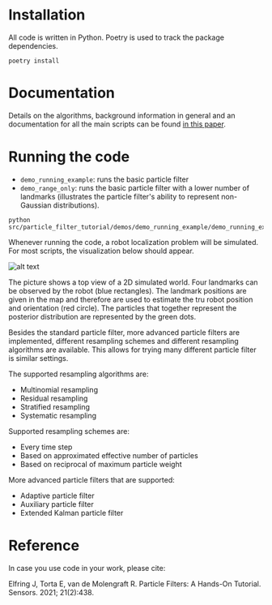 # Installation
All code is written in Python. Poetry is used to track the package dependencies.

```commandline
poetry install
```





# Documentation

Details on the algorithms, background information in general and an documentation for all the main scripts can be found [in this paper](https://www.mdpi.com/1424-8220/21/2/438).

# Running the code

* ``demo_running_example``: runs the basic particle filter
* ``demo_range_only``: runs the basic particle filter with a lower number of landmarks (illustrates the particle filter's ability to represent non-Gaussian distributions).

```commandline
python src/particle_filter_tutorial/demos/demo_running_example/demo_running_example.py
```

Whenever running the code, a robot localization problem will be simulated. For most scripts, the visualization below should appear.

![alt text](https://github.com/jelfring/particle-filter-tutorial/blob/master/images/running_example_screenshot.png?raw=true)

The picture shows a top view of a 2D simulated world. Four landmarks can be observed by the robot (blue rectangles). The landmark positions are given in the map and therefore are used to estimate the tru robot position and orientation (red circle). The particles that together represent the posterior distribution are represented by the green dots.

Besides the standard particle filter, more advanced particle filters are implemented, different resampling schemes and different resampling algorithms are available. This allows for trying many different particle filter is similar settings.

The supported resampling algorithms are:
* Multinomial resampling
* Residual resampling
* Stratified resampling
* Systematic resampling

Supported resampling schemes are:
* Every time step
* Based on approximated effective number of particles
* Based on reciprocal of maximum particle weight

More advanced particle filters that are supported:
* Adaptive particle filter
* Auxiliary particle filter
* Extended Kalman particle filter

# Reference
In case you use code in your work, please cite:

Elfring J, Torta E, van de Molengraft R. Particle Filters: A Hands-On Tutorial. Sensors. 2021; 21(2):438.